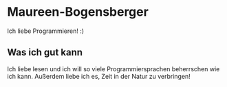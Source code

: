 # Maureen-Bogensberger
Ich liebe Programmieren! :)
## Was ich gut kann
Ich liebe lesen und ich will so viele Programmiersprachen beherrschen wie ich kann. 
Außerdem liebe ich es, Zeit in der Natur zu verbringen! 
